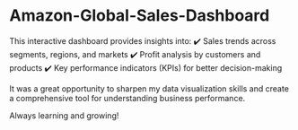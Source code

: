 # Amazon-Global-Sales-Dashboard
This interactive dashboard provides insights into:
✔️ Sales trends across segments, regions, and markets
✔️ Profit analysis by customers and products
✔️ Key performance indicators (KPIs) for better decision-making

It was a great opportunity to sharpen my data visualization skills and create a comprehensive tool for understanding business performance.

Always learning and growing!
